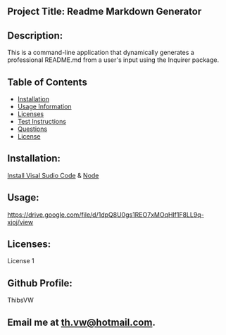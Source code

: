 ## Project Title: Readme Markdown Generator 

## Description: 
This is a command-line application that dynamically generates a professional README.md from a user's input using the Inquirer package. 

## Table of Contents 
* [Installation](#Installation) 
* [Usage Information](#Usage) 
* [Licenses](#Licenses) 
* [Test Instructions](#Github) 
* [Questions](#Questions) 
* [License](#License)  

## Installation: 
[Install Visal Sudio Code](https://code.visualstudio.com/) & [Node](https://nodejs.org/en/) 

## Usage: 

https://drive.google.com/file/d/1dpQ8U0gs1REO7xMOqHlf1F8LL9q-xjoj/view 

## Licenses: 

License 1

## Github Profile: 
ThibsVW 

## Email me at th.vw@hotmail.com. 
